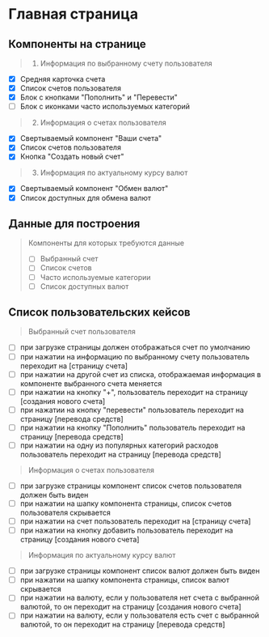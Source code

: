# Главная страница

## Компоненты на странице
> 1. Информация по выбранному счету пользователя
   - [x] Средняя карточка счета
   - [x] Список счетов пользователя
   - [x] Блок с кнопками "Пополнить" и "Перевести"
   - [ ] Блок с иконками часто используемых категорий

> 2. Информация о счетах пользователя
   - [x] Свертываемый компонент "Ваши счета"
   - [x] Список счетов пользователя
   - [x] Кнопка "Создать новый счет"

> 3. Информация по актуальному курсу валют
   - [x] Свертываемый компонент "Обмен валют"
   - [x] Список доступных для обмена валют

## Данные для построения
> Компоненты для которых требуются данные
   > - [ ] Выбранный счет
   > - [ ] Список счетов
   > - [ ] Часто используемые категории
   > - [ ] Список доступных валют

## Список пользовательских кейсов
> Выбранный счет пользователя
   - [ ] при загрузке страницы должен отображаться счет по умолчанию
   - [ ] при нажатии на информацию по выбранному счету пользователь переходит на [страницу счета]
   - [ ] при нажатии на другой счет из списка, отображаемая информация в компоненте выбранного счета меняется
   - [ ] при нажатии на кнопку "+", пользователь переходит на страницу [создания нового счета]
   - [ ] при нажатии на кнопку "перевести" пользователь переходит на страницу [перевода средств]
   - [ ] при нажатии на кнопку "Пополнить" пользователь переходит на страницу [перевода средств]
   - [ ] при нажатии на одну из популярных категорий расходов пользователь переходит на страницу [перевода средств]

> Информация о счетах пользователя
   - [ ] при загрузке страницы компонент список счетов пользователя должен быть виден
   - [ ] при нажатии на шапку компонента страницы, список счетов пользователя скрывается
   - [ ] при нажатии на счет пользователь переходит на [страницу счета]
   - [ ] при нажатии на кнопку добавить пользователь переходит на страницу [создания нового счета]

> Информация по актуальному курсу валют
   - [ ] при загрузке страницы компонент список валют должен быть виден
   - [ ] при нажатии на шапку компонента страницы, список валют скрывается
   - [ ] при нажатии на валюту, если у пользователя нет счета с выбранной валютой, то он переходит на страницу [создания нового счета]
   - [ ] при нажатии на валюту, если у пользователя есть счет с выбранной валютой, то он переходит на страницу [перевода средств]